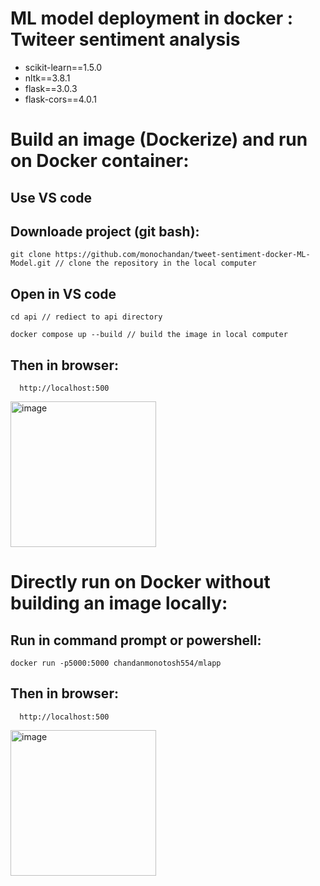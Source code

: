 # ML model deployment in docker : Twiteer sentiment analysis

- scikit-learn==1.5.0
- nltk==3.8.1
- flask==3.0.3 
- flask-cors==4.0.1

# Build an image (Dockerize) and run on Docker container:

## Use VS code

## Downloade project (git bash):
    
    git clone https://github.com/monochandan/tweet-sentiment-docker-ML-Model.git // clone the repository in the local computer

## Open in VS code

    cd api // rediect to api directory

    docker compose up --build // build the image in local computer

  ## Then in browser:

      http://localhost:500

  <img width="233" alt="image" src="https://github.com/user-attachments/assets/6ef40af8-355f-46a8-9509-8093bd519742">


# Directly run on Docker without building an image locally:


## Run in command prompt or powershell:

    docker run -p5000:5000 chandanmonotosh554/mlapp

## Then in browser:

      http://localhost:500

  <img width="233" alt="image" src="https://github.com/user-attachments/assets/6ef40af8-355f-46a8-9509-8093bd519742">  

  



  
